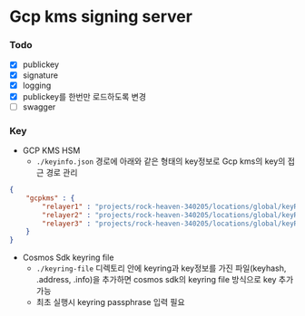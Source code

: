 # Gcp kms signing server

### Todo
- [x] publickey
- [x] signature
- [x] logging
- [x] publickey를 한번만 로드하도록 변경
- [ ] swagger

### Key
- GCP KMS HSM
  - `./keyinfo.json` 경로에 아래와 같은 형태의 key정보로 Gcp kms의 key의 접근 경로 관리
``` json
{
    "gcpkms" : {
        "relayer1" : "projects/rock-heaven-340205/locations/global/keyRings/xpla-test/cryptoKeys/go-test-key/cryptoKeyVersions/1",
        "relayer2" : "projects/rock-heaven-340205/locations/global/keyRings/xpla-test/cryptoKeys/go-test-key-2/cryptoKeyVersions/1",
        "relayer3" : "projects/rock-heaven-340205/locations/global/keyRings/xpla-test/cryptoKeys/go-test-key-3/cryptoKeyVersions/1"
    }
}
```
- Cosmos Sdk keyring file
  - `./keyring-file` 디렉토리 안에 keyring과 key정보를 가진 파일(keyhash, .address, .info)을 추가하면 cosmos sdk의 keyring file 방식으로 key 추가 가능
  - 최초 실행시 keyring passphrase 입력 필요

